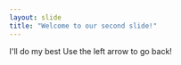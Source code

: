```yaml
---
layout: slide
title: "Welcome to our second slide!"
---
```

I'll do my best
Use the left arrow to go back!

